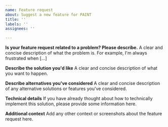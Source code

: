 ```yaml
---
name: Feature request
about: Suggest a new feature for PAINT
title: ''
labels: ''
assignees: ''

---
```


**Is your feature request related to a problem? Please describe.**
A clear and concise description of what the problem is. For example, I'm always frustrated when [...]

**Describe the solution you'd like**
A clear and concise description of what you want to happen.

**Describe alternatives you've considered**
A clear and concise description of any alternative solutions or features you've considered.

**Technical details**
If you have already thought about how to technically implement this solution, please provide some information here.

**Additional context**
Add any other context or screenshots about the feature request here.
